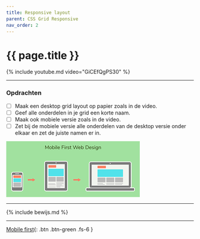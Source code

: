 ```yaml
---
title: Responsive layout
parent: CSS Grid Responsive
nav_order: 2
---
```


# {{ page.title }}

{% include youtube.md video="GiCEfQgPS30" %}

---

### Opdrachten
- [ ] Maak een desktop grid layout op papier zoals in de video.
- [ ] Geef alle onderdelen in je grid een korte naam.
- [ ] Maak ook mobiele versie zoals in de video. 
- [ ] Zet bij de mobiele versie alle onderdelen van de desktop versie onder elkaar en zet de juiste namen er in.

![Mobile first](images/mobile-first.png)


---

{% include bewijs.md %}

---

[Mobile first](2-mobile-first){: .btn .btn-green .fs-6 }


